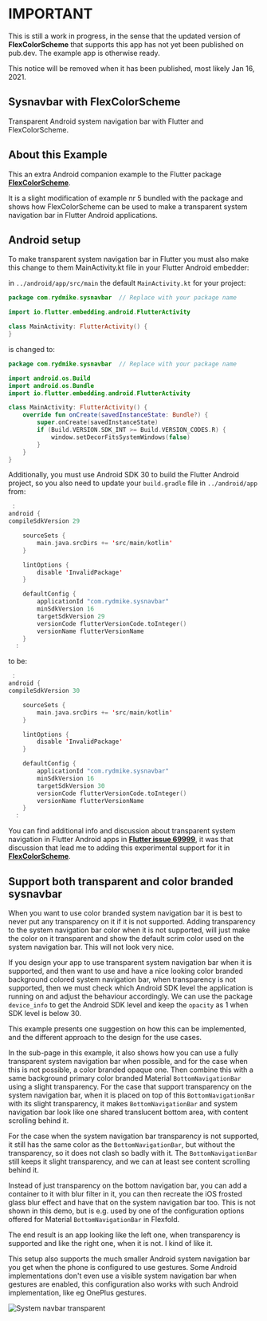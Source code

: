 # IMPORTANT

This is still a work in progress, in the sense that the updated version of
**FlexColorScheme** that supports this app has not yet been published on pub.dev.
The example app is otherwise ready.

This notice will be removed when it has been published, most likely Jan 16, 2021.

## Sysnavbar with FlexColorScheme

Transparent Android system navigation bar with Flutter and FlexColorScheme.


## About this Example

This an extra Android companion example to the Flutter 
package [**FlexColorScheme**](https://pub.dev/packages/flex_color_scheme).

It is a slight modification of example nr 5 bundled with the package and shows
how FlexColorScheme can be used to make a transparent system navigation bar in 
Flutter Android applications.


## Android setup

To make transparent system navigation bar in Flutter you must also make this change to them MainActivity.kt
file in your Flutter Android embedder:

in `../android/app/src/main` the default `MainActivity.kt` for your project:

```kotlin
package com.rydmike.sysnavbar  // Replace with your package name

import io.flutter.embedding.android.FlutterActivity

class MainActivity: FlutterActivity() {
}
```

is changed to:

```kotlin
package com.rydmike.sysnavbar  // Replace with your package name

import android.os.Build
import android.os.Bundle
import io.flutter.embedding.android.FlutterActivity

class MainActivity: FlutterActivity() {
    override fun onCreate(savedInstanceState: Bundle?) {
        super.onCreate(savedInstanceState)
        if (Build.VERSION.SDK_INT >= Build.VERSION_CODES.R) {
            window.setDecorFitsSystemWindows(false)
        }
    }
}
```

Additionally, you must use Android SDK 30 to build the Flutter Android project, so you also need to update 
your `build.gradle` file in `../android/app` from:

```kotlin
 :
android {
compileSdkVersion 29

    sourceSets {
        main.java.srcDirs += 'src/main/kotlin'
    }

    lintOptions {
        disable 'InvalidPackage'
    }

    defaultConfig {
        applicationId "com.rydmike.sysnavbar"
        minSdkVersion 16
        targetSdkVersion 29
        versionCode flutterVersionCode.toInteger()
        versionName flutterVersionName
    }
  :
```

to be:

```kotlin
 :
android {
compileSdkVersion 30

    sourceSets {
        main.java.srcDirs += 'src/main/kotlin'
    }

    lintOptions {
        disable 'InvalidPackage'
    }

    defaultConfig {
        applicationId "com.rydmike.sysnavbar"
        minSdkVersion 16
        targetSdkVersion 30
        versionCode flutterVersionCode.toInteger()
        versionName flutterVersionName
    }
  :
```

You can find additional info and discussion about transparent system navigation in Flutter Android apps in 
[**Flutter issue 69999**](https://github.com/flutter/flutter/issues/69999), it was that discussion that lead me
to adding this experimental support for it in [**FlexColorScheme**](https://pub.dev/packages/flex_color_scheme).

## Support both transparent and color branded sysnavbar

When you want to use color branded system navigation bar it is best to never put any transparency on it if it is not
supported. Adding transparency to the system navigation bar color when it is not supported, will just make
the color on it transparent and show the default scrim color used on the system navigation bar. This will not look
very nice.

If you design your app to use transparent system navigation bar when it is supported, and then want to use and have a 
nice looking color branded background colored system navigation bar, when transparency is not supported, then we must
check which Android SDK level the application is running on and adjust the behaviour accordingly. We can use the 
package `device_info` to get the Android SDK level and keep the `opacity` as 1 when SDK level is below 30.

This example presents one suggestion on how this can be implemented, and the different approach to the design for
the use cases. 

In the sub-page in this example, it also shows how you can use a fully transparent system navigation bar when possible,
and for the case when this is not possible, a color branded opaque one. Then combine this with a same background primary 
color branded Material `BottomNavigationBar` using a slight transparency. For the case that support 
transparency on the system navigation bar, when it is placed on top of this `BottomNavigationBar` with its slight transparency, it makes `BottomNavigationBar` and system navigation bar look like one shared translucent bottom area, 
with content scrolling behind it. 

For the case when the system navigation bar transparency is not supported, it still has 
the same color as the `BottomNavigationBar`, but without the transparency, so it does not clash so badly 
with it. The `BottomNavigationBar` still keeps it slight transparency, and we can at least see content scrolling behind 
it. 

Instead of just transparency on the bottom navigation bar, you can add a container to it with blur filter in it,
you can then recreate the iOS frosted glass blur effect and have that on the system navigation bar too. 
This is not shown in this demo, but is e.g. used by one of the configuration options offered for Material 
`BottomNavigationBar` in Flexfold. 

The end result is an app looking like the left one, when transparency is supported and like the right one, 
when it is not. I kind of like it.

This setup also supports the much smaller Android system navigation bar you get when the phone is configured to 
use gestures. Some Android implementations don't even use a visible system navigation bar when gestures are enabled,
this configuration also works with such Android implementation, like eg OnePlus gestures.

<img src="https://github.com/rydmike/sysnavbar/blob/master/resources/sysnavbar4.gif?raw=true" alt="System navbar transparent"/>